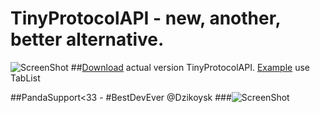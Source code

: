 # TinyProtocolAPI - new, another, better alternative.
![ScreenShot](http://i.imgur.com/Wr2ROvn.png)
##[Download](https://www.dropbox.com/s/b73onhy0b4e62if/TinyProtocolAPi.jar?dl=0) actual version TinyProtocolAPI. [Example](https://github.com/Zahusek/TinyProtocolAPI/blob/master/example/tab/Main.java) use TabList

##PandaSupport<33 - #BestDevEver @Dzikoysk
###![ScreenShot](http://i.imgur.com/dMwciEm.jpg)
